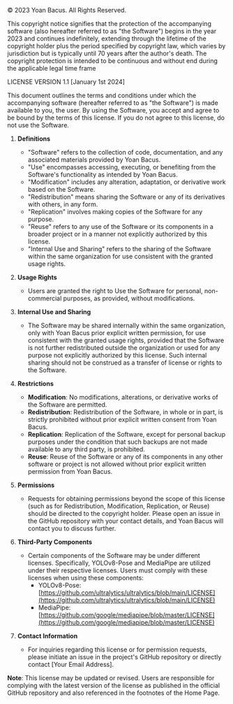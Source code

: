 © 2023 Yoan Bacus. All Rights Reserved.

This copyright notice signifies that the protection of the accompanying software (also hereafter referred to as "the Software") begins in the year 2023 and continues indefinitely, extending through the lifetime of the copyright holder plus the period specified by copyright law, which varies by jurisdiction but is typically until 70 years after the author's death. The copyright protection is intended to be continuous and without end during the applicable legal time frame

LICENSE VERSION 1.1 [January 1st 2024]

This document outlines the terms and conditions under which the accompanying software (hereafter referred to as "the Software") is made available to you, the user. By using the Software, you accept and agree to be bound by the terms of this license. If you do not agree to this license, do not use the Software.

1. **Definitions**
   - "Software" refers to the collection of code, documentation, and any associated materials provided by Yoan Bacus.
   - "Use" encompasses accessing, executing, or benefiting from the Software's functionality as intended by Yoan Bacus.
   - "Modification" includes any alteration, adaptation, or derivative work based on the Software.
   - "Redistribution" means sharing the Software or any of its derivatives with others, in any form.
   - "Replication" involves making copies of the Software for any purpose.
   - "Reuse" refers to any use of the Software or its components in a broader project or in a manner not explicitly authorized by this license.
   - "Internal Use and Sharing" refers to the sharing of the Software within the same organization for use consistent with the granted usage rights.


2. **Usage Rights**
   - Users are granted the right to Use the Software for personal, non-commercial purposes, as provided, without modifications.

3. **Internal Use and Sharing**
   - The Software may be shared internally within the same organization, only with Yoan Bacus prior explicit written permission, for use consistent with the granted usage rights, provided that the Software is not further redistributed outside the organization or used for any purpose not explicitly authorized by this license. Such internal sharing should not be construed as a transfer of license or rights to the Software.

4. **Restrictions**
   - **Modification**: No modifications, alterations, or derivative works of the Software are permitted.
   - **Redistribution**: Redistribution of the Software, in whole or in part, is strictly prohibited without prior explicit written consent from Yoan Bacus.
   - **Replication**: Replication of the Software, except for personal backup purposes under the condition that such backups are not made available to any third party, is prohibited.
   - **Reuse**: Reuse of the Software or any of its components in any other software or project is not allowed without prior explicit written permission from Yoan Bacus.

5. **Permissions**
   - Requests for obtaining permissions beyond the scope of this license (such as for Redistribution, Modification, Replication, or Reuse) should be directed to the copyright holder. Please open an issue in the GitHub repository with your contact details, and Yoan Bacus will contact you to discuss further.

6. **Third-Party Components**
   - Certain components of the Software may be under different licenses. Specifically, YOLOv8-Pose and MediaPipe are utilized under their respective licenses. Users must comply with these licenses when using these components:
     - YOLOv8-Pose: [https://github.com/ultralytics/ultralytics/blob/main/LICENSE](https://github.com/ultralytics/ultralytics/blob/main/LICENSE)
     - MediaPipe: [https://github.com/google/mediapipe/blob/master/LICENSE](https://github.com/google/mediapipe/blob/master/LICENSE)

7. **Contact Information**
   - For inquiries regarding this license or for permission requests, please initiate an issue in the project's GitHub repository or directly contact [Your Email Address].

**Note**: This license may be updated or revised. Users are responsible for complying with the latest version of the license as published in the official GitHub repository and also referenced in the footnotes of the Home Page.
